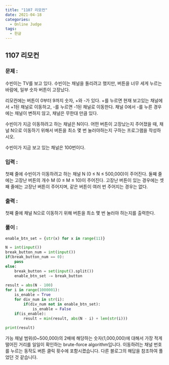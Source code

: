 ```yaml
---
title: "1107 리모컨"
date: 2021-04-18
categories:
  - Online Judge
tags:
  - 한글
---
```

## 1107 리모컨


### 문제 :

수빈이는 TV를 보고 있다. 수빈이는 채널을 돌리려고 했지만, 버튼을 너무 세게 누르는 바람에, 일부 숫자 버튼이 고장났다.

리모컨에는 버튼이 0부터 9까지 숫자, +와 -가 있다. +를 누르면 현재 보고있는 채널에서 +1된 채널로 이동하고, -를 누르면 -1된 채널로 이동한다. 채널 0에서 -를 누른 경우에는 채널이 변하지 않고, 채널은 무한대 만큼 있다.

수빈이가 지금 이동하려고 하는 채널은 N이다. 어떤 버튼이 고장났는지 주어졌을 때, 채널 N으로 이동하기 위해서 버튼을 최소 몇 번 눌러야하는지 구하는 프로그램을 작성하시오. 

수빈이가 지금 보고 있는 채널은 100번이다.


### 입력 :

첫째 줄에 수빈이가 이동하려고 하는 채널 N (0 ≤ N ≤ 500,000)이 주어진다.  둘째 줄에는 고장난 버튼의 개수 M (0 ≤ M ≤ 10)이 주어진다. 고장난 버튼이 있는 경우에는 셋째 줄에는 고장난 버튼이 주어지며, 같은 버튼이 여러 번 주어지는 경우는 없다.


### 출력 : 

첫째 줄에 채널 N으로 이동하기 위해 버튼을 최소 몇 번 눌러야 하는지를 출력한다.


### 풀이 :

```python
enable_btn_set = {str(x) for x in range(11)}

N = int(input())
break_button_num = int(input())
if(break_button_num == 0):
    pass
else:    
    break_button = set(input().split())
    enable_btn_set -= break_button
    
result = abs(N - 100)
for i in range(1000001):
    is_enable = True
    for div_num in str(i):
        if(div_num not in enable_btn_set):
            is_enable = False
    if(is_enable):
        result = min(result, abs(N - i) + len(str(i)))
        
print(result)
```

가능 채널 범위(0~500,000)의 2배에 해당하는 숫자(1,000,000)에 대해서 가장 적게 떨어진 거리를 일일이 확인하는 brute-force algorithm입니다. 이동하려는 채널 번호를 누르는 동작도 버튼 클릭 횟수에 포함시켰습니다. 다른 블로그의 해답을 참조하여 풀었던 것 같습니다.